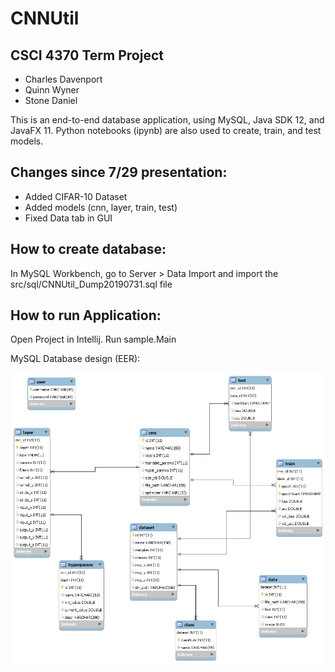 # CNNUtil

## CSCI 4370 Term Project
* Charles Davenport
* Quinn Wyner
* Stone Daniel

This is an end-to-end database application, using MySQL, Java SDK 12, and JavaFX 11. 
Python notebooks (ipynb) are also used to create, train, and test models.

## Changes since 7/29 presentation:
 * Added CIFAR-10 Dataset
 * Added models (cnn, layer, train, test)
 * Fixed Data tab in GUI

## How to create database:

In MySQL Workbench, go to Server > Data Import and import the src/sql/CNNUtil_Dump20190731.sql file

## How to run Application:

Open Project in Intellij. Run sample.Main


MySQL Database design (EER):

![alt-text](ER_diagram.png)
